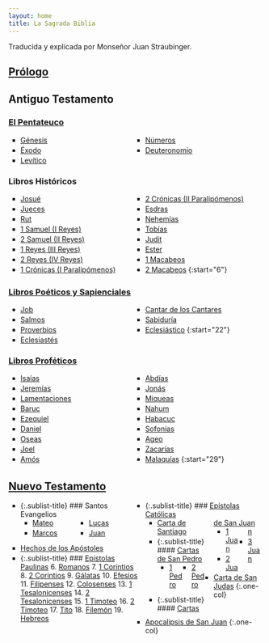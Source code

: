 ```yaml
---
layout: home
title: La Sagrada Biblia
---
```


<style>
ol {
   list-style-type: square;
   column-count: 2;
}

li > ul,
li > ol {
   margin-bottom: 10px;
}

li {
   margin-bottom: 3px;
}

.one-col {
   column-count: 1;
}
.sublist-title {
   list-style-type: none;
}
</style>

Traducida y explicada por Monseñor Juan Straubinger.

## [Prólogo](/prologo)

## Antiguo Testamento

### [El Pentateuco](/pentateuco)

1. [Génesis](genesis)
2. [Éxodo](/exodo)
3. [Levítico](/levitico)
4. [Números](/numeros)
5. [Deuteronomio](/deuteronomio)

### Libros Históricos

6. [Josué](/josue)
7. [Jueces](/jueces)
8. [Rut](/rut)
9. [1 Samuel (I Reyes)](/1-samuel)
10. [2 Samuel (II Reyes)](/2-samuel)
11. [1 Reyes (III Reyes)](/1-reyes)
12. [2 Reyes (IV Reyes)](/2-reyes)
13. [1 Crónicas (I&nbsp;Paralipómenos)](/1-cronicas)
14. [2 Crónicas (II&nbsp;Paralipómenos)](/2-cronicas)
15. [Esdras](/esdras)
16. [Nehemías](/nehemias)
17. [Tobías](/tobias)
18. [Judit](/judit)
19. [Ester](/ester)
20. [1 Macabeos](/1-macabeos)
21. [2 Macabeos](/2-macabeos)
{:start="6"}

### [Libros Poéticos y Sapienciales](/libros-poeticos-y-sapienciales)

22. [Job](/job)
23. [Salmos](/salmos)
24. [Proverbios](/proverbios)
25. [Eclesiastés](/eclesiastes)
26. [Cantar de los Cantares](/cantar-de-los-cantares)
27. [Sabiduría](/sabiduria)
28. [Eclesiástico](/eclesiastico)
{:start="22"}

### [Libros Proféticos](/libros-profeticos)

29. [Isaías](/isaias)
30. [Jeremías](/jeremias)
31. [Lamentaciones](/lamentaciones)
32. [Baruc](/baruc)
33. [Ezequiel](/ezequiel)
34. [Daniel](/daniel)
35. [Oseas](/oseas)
36. [Joel](/joel)
37. [Amós](/amos)
38. [Abdías](/abdias)
39. [Jonás](/jonas)
40. [Miqueas](/miqueas)
41. [Nahum](/nahum)
42. [Habacuc](/habacuc)
43. [Sofonías](/sofonias)
44. [Ageo](/ageo)
45. [Zacarías](/zacarias)
46. [Malaquías](/malaquias)
{:start="29"}

## [Nuevo Testamento](/nuevo-testamento)

<!-- ### [Santos Evangelios](/santos-evangelios) -->
1. {:.sublist-title} ### Santos Evangelios
   1. [Mateo](/mateo)
   2. [Marcos](/marcos)
   3. [Lucas](/lucas)
   4. [Juan](/juan)
2. [Hechos de los Apóstoles](/hechos)
3. {:.sublist-title} ### [Epístolas Paulinas](/epistolas-paulinas)
   6. [Romanos](/romanos)
   7. [1 Corintios](/1-corintios)
   8. [2 Corintios](/2-corintios)
   9. [Gálatas](/galatas)
   10. [Efesios](/efesios)
   11. [Filipenses](/filipenses)
   12. [Colosenses](/colosenses)
   13. [1 Tesalonicenses](/1-tesalonicenses)
   14. [2 Tesalonicenses](/2-tesalonicenses)
   15. [1 Timoteo](/1-timoteo)
   16. [2 Timoteo](/2-timoteo)
   17. [Tito](/tito)
   18. [Filemón](/filemon)
   19. [Hebreos](/hebreos)
4. {:.sublist-title} ### [Epístolas Católicas](/epistolas-catolicas)
   1. [Carta de Santiago](/santiago)
   2. {:.sublist-title} #### [Cartas de San Pedro](/cartas-de-san-pedro)
      1. [1 Pedro](/1-pedro)
      2. [2 Pedro](/2-pedro)
   3. {:.sublist-title} #### [Cartas de San Juan](/cartas-de-san-juan)
      1. [1 Juan](/1-juan)
      2. [2 Juan](/2-juan)
      3. [3 Juan](/3-juan)
   4. [Carta de San Judas](/judas)
   {:.one-col}
5. [Apocalipsis de San Juan](/apocalipsis)
{:.one-col}
